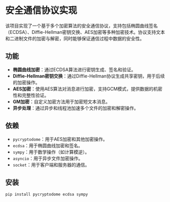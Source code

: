 # 安全通信协议实现

该项目实现了一个基于多个加密算法的安全通信协议，支持包括椭圆曲线签名（ECDSA）、Diffie-Hellman密钥交换、AES加密等多种加密技术。协议支持文本和二进制文件的加密与解密，同时能够保证通信过程中数据的安全性。

## 功能

- **椭圆曲线加密**：通过ECDSA算法进行密钥生成、签名和验证。
- **Diffie-Hellman密钥交换**：通过Diffie-Hellman协议生成共享密钥，用于后续的加密操作。
- **AES加密**：使用AES算法对消息进行加密，支持GCM模式，提供数据的机密性和完整性验证。
- **GM加密**：自定义加密方法用于加密短文本消息。
- **异步处理**：通过异步和线程池加速多个文件的加密和解密操作。

## 依赖

- `pycryptodome`：用于AES加密和其他加密操作。
- `ecdsa`：用于椭圆曲线加密和签名。
- `sympy`：用于数学操作（如计算模逆）。
- `asyncio`：用于异步文件加密操作。
- `socket`：用于客户端和服务器的通信。

## 安装

```bash
pip install pycryptodome ecdsa sympy
